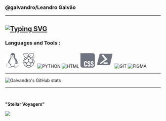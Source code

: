 ### **@galvandro**/**Leandro Galvão**

---

[![Typing SVG](https://readme-typing-svg.demolab.com?font=Jersey+15&size=30&pause=1000&color=9400FF&random=false&width=435&lines=%3E%3E%3E+Terrestrial+from+the+%22Milky+Way%22%7C;%3E%3E%3E+Evolving%2C+one+commit+at+a+time%7C)](https://git.io/typing-svg)
---

### Languages and Tools :
<div>
  <img src="https://github.com/danielcranney/profileme-dev/blob/main/public/icons/skills/linux-dark.svg" title="LINUX" alt="LINUX" height=48 width=48>
  <!--<img src="https://github.com/PapirusDevelopmentTeam/papirus-icon-theme/blob/master/Papirus/48x48/apps/androidstudio.svg" title="AS" alt="AS"/>&nbsp;-->
  <img src="https://github.com/danielcranney/profileme-dev/blob/main/public/icons/skills/raspberrypi-dark.svg" title="RASPBERRYPI" alt="RASPBERRYPI" height=48 width=48>
  <img src="https://github.com/danielcranney/profileme-dev/blob/main/public/icons/skills/python-dark.svg" title="PYTHON" alt="PYTHON" height=48 width=48>
  <img src="https://github.com/danielcranney/profileme-dev/blob/main/public/icons/skills/html5-dark.svg" title="HTML" alt="HTML" height=48 width=48>
  <img src="https://github.com/danielcranney/profileme-dev/blob/main/public/icons/skills/css3-dark.svg" title="CSS" alt="CSS" height=48 width=48>
  <!--<img src="https://github.com/devicons/devicon/blob/master/icons/kotlin/kotlin-original.svg" title="KOTLIN" alt="KOTLIN" height=48 width=48/>-->
  <img src="https://github.com/danielcranney/profileme-dev/blob/main/public/icons/skills/powershell-dark.svg" title="TERMINAL" alt="TERMINAL" height=55 width=55>
  <img src="https://github.com/danielcranney/profileme-dev/blob/main/public/icons/skills/git-dark.svg" title="GIT" alt="GIT" height=48 width=48>
  <!-- <img src="https://github.com/danielcranney/profileme-dev/blob/main/public/icons/skills/kotlin-dark.svg" title="GIT" alt="GIT" height=48 width=48> -->
  <!--<img src="https://github.com/PapirusDevelopmentTeam/papirus-icon-theme/blob/master/Papirus/48x48/apps/inkscape.svg" title="INKSCAPE" alt="INKSCAPE"/>&nbsp;-->
  <img src="https://github.com/danielcranney/profileme-dev/blob/main/public/icons/skills/figma-dark.svg" title="FIGMA" alt="FIGMA" height=43 width=43/>
</div>

---

![Galvandro's GitHub stats](https://github-readme-stats.vercel.app/api?username=galvandro&show_icons=true&theme=midnight-purple)

---

<div>
<br><p align="centre"><b>"Stellar Voyagers"</b></p>  
<p><img src="https://profile-counter.glitch.me/{galvandro}/count.svg" /></p> 
<br>
</div>
